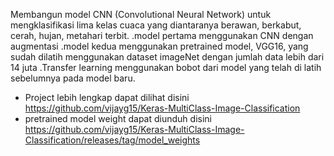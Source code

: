 Membangun model CNN (Convolutional Neural Network) untuk mengklasifikasi lima kelas cuaca yang diantaranya berawan, berkabut, cerah, hujan, metahari terbit. 
.model pertama menggunakan CNN dengan augmentasi
.model kedua menggunakan pretrained model, VGG16, yang sudah dilatih menggunakan dataset imageNet dengan jumlah data lebih dari 14 juta
.Transfer learning menggunakan bobot dari model yang telah di latih sebelumnya pada model baru.

* Project lebih lengkap dapat dilihat disini https://github.com/vijayg15/Keras-MultiClass-Image-Classification
* pretrained model weight dapat diunduh disini https://github.com/vijayg15/Keras-MultiClass-Image-Classification/releases/tag/model_weights
